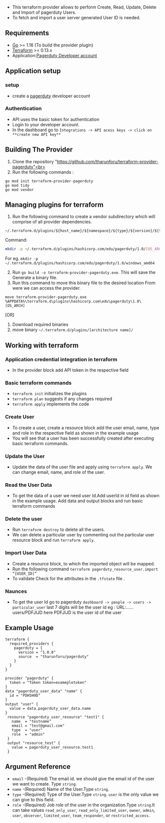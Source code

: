 * This terraform provider allows to perform Create, Read, Update, Delete and Import of pagerduty Users. 
* To fetch and import a user server generated User ID is needed.
## Requirements 
* [Go](https://golang.org/doc/install) >= 1.16 (To build the provider plugin)<br>
* [Terraform](https://www.terraform.io/downloads.html) >= 0.13.x <br/>
* Application:[Pagerduty Developer account](https://www.pagerduty.com/)
## Application setup 
### setup
* create a [pagerduty](https://www.pagerduty.com/) developer account
### Authentication
* API uses the basic token for authentication
* Login to your developer account.
* In the dashboard go to `Integrations -> API acess keys -> click on  **create new API key**` <br>
## Building The Provider
1. Clone the repository "https://github.com/tharunforu/terraform-provider-pagerduty"<br>
2. Run the following commands :
 ```
go mod init terraform-provider-pagerduty
go mod tidy
go mod vendor
```
## Managing plugins for terraform
1. Run the following command to create a vendor subdirectory which will comprise of  all provider dependencies. <br>
```
~/.terraform.d/plugins/${host_name}/${namespace}/${type}/${version}/${target}
``` 
Command: 
```bash
mkdir -p ~/.terraform.d/plugins/hashicorp.com/edu/pagerduty/1.0/[OS_ARCH]
```
For eg. `mkdir -p ~/.terraform.d/plugins/hashicorp.com/edu/pagerduty/1.0/windows_amd64`<br>

2. Run `go build -o terraform-provider-pagerduty.exe`. This will save the Generate a binary file. <br>
3. Run this command to move this binary file to the desired location From were we can access the provider.
 ```
 move terraform-provider-pagerduty.exe %APPDATA%\terraform.d\plugins\hashicorp.com\edu\pagerduty\1.0\[OS_ARCH]
 ``` 
[OR]
1. Download required binaries <br>
2. move binary `~/.terraform.d/plugins/[architecture name]/`


## Working with terraform
### Application credential integration in terraform
* In the provider block add API token in the respective field
### Basic terraform commands
* `terraform init` initializes the plugins
* `terraform plan` suggests if any changes required
* `terraform apply` implements the code
### Create User
* To create a user, create a resource block add the user email, name, type and role in the respective field as shown in the example usage 
* You will see that a user has been successfully created after executing basic terraform commands.

### Update the User
* Update the data of the user file and apply using `terraform apply`. We can change email, name, and role of the user.
### Read the User Data
* To get the data of a user we need user Id.Add userId in id field as shown in the example usage. Add data and output blocks and run basic terraform commands 
### Delete the user
* Run `terraform destroy` to delete all the users.
* We can delete a particular user by commenting out the particular user resource block and run `terraform apply`.
### Import User Data
* Create a resource block, to which the imported object will be mapped.
* Run the following command `terraform pagerduty_resource_user.import “[USER_ID]”`
* To validate Check for the attributes in the `.tfstate` file .
### Naunces
* To get the user Id go to pagerduty `dashboard -> people -> users -> particular_user`  last 7 digits will be the user id
eg :  URL:……users/PDFJIJD  here PDFJIJD is the user id of the user
## Example Usage
```
terraform {
  required_providers {
    pagerduty = {
      version = "1.0.8"
      source  = "tharunforu/pagerduty"
    }
  }
}

provider "pagerduty" {
  token = "Token token=examepletoken"
}
data "pagerduty_user_data" "name" {
  id = "PDH5H9D"
}
output "user" {
  value = data.pagerduty_user_data.name
}
 resource "pagerduty_user_resource" "test1" {
   name  = "testname"
   email = "test@gmail.com"
   type  = "user"
   role  = "admin"
 }
 output "resource_test" {
   value = pagerduty_user_resource.test1
 }
```
## Argument Reference

* `email` -(Required)  The email id. we should give the email id of the user we want to create. Type `string`.
* `name` -(Required)  Name of the User.Type `string`.
* `type` -(Required)  Type of the User.Type `string`. `user` is the only value we can give to this field.
* `role` -(Required)  Job role of the user in the organization.Type `string`.It can take values `read_only_user`, `read_only_limited_user`, `owner`, `admin`, `user`, `observer`, `limited_user`, `team_responder`, or `restricted_access`.